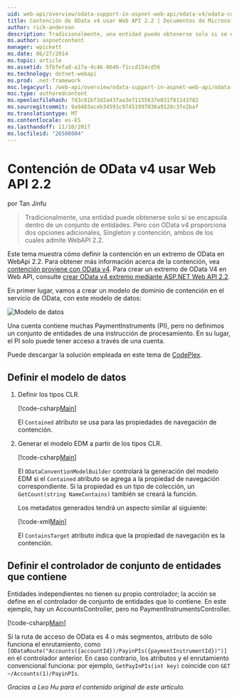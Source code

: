 ```yaml
---
uid: web-api/overview/odata-support-in-aspnet-web-api/odata-v4/odata-containment-in-web-api-22
title: Contención de OData v4 usar Web API 2.2 | Documentos de Microsoft
author: rick-anderson
description: Tradicionalmente, una entidad puede obtenerse solo si se encapsula dentro de un conjunto de entidades. Pero con OData v4 proporciona dos opciones adicionales, Singleton y Con...
ms.author: aspnetcontent
manager: wpickett
ms.date: 06/27/2014
ms.topic: article
ms.assetid: 5fbfefad-a17a-4c46-8646-f1ccd154cd56
ms.technology: dotnet-webapi
ms.prod: .net-framework
msc.legacyurl: /web-api/overview/odata-support-in-aspnet-web-api/odata-v4/odata-containment-in-web-api-22
msc.type: authoredcontent
ms.openlocfilehash: 7d3c81bf3d2a43faa3e71155637e031f81143782
ms.sourcegitcommit: 9a9483aceb34591c97451997036a9120c3fe2baf
ms.translationtype: MT
ms.contentlocale: es-ES
ms.lasthandoff: 11/10/2017
ms.locfileid: "26508004"
---
```

<a name="containment-in-odata-v4-using-web-api-22"></a>Contención de OData v4 usar Web API 2.2
====================
por Tan Jinfu

> Tradicionalmente, una entidad puede obtenerse solo si se encapsula dentro de un conjunto de entidades. Pero con OData v4 proporciona dos opciones adicionales, Singleton y contención, ambos de los cuales admite WebAPI 2.2.


Este tema muestra cómo definir la contención en un extremo de OData en WebApi 2.2. Para obtener más información acerca de la contención, vea [contención proviene con OData v4](https://blogs.msdn.com/b/odatateam/archive/2014/03/13/containment-is-coming-with-odata-v4.aspx). Para crear un extremo de OData V4 en Web API, consulte [crear OData v4 extremo mediante ASP.NET Web API 2.2](create-an-odata-v4-endpoint.md).

En primer lugar, vamos a crear un modelo de dominio de contención en el servicio de OData, con este modelo de datos:

![Modelo de datos](odata-containment-in-web-api-22/_static/image1.png)

Una cuenta contiene muchas PaymentInstruments (PI), pero no definimos un conjunto de entidades de una instrucción de procesamiento. En su lugar, el PI solo puede tener acceso a través de una cuenta.

Puede descargar la solución empleada en este tema de [CodePlex](https://aspnet.codeplex.com/SourceControl/latest#Samples/WebApi/OData/v4/ODataContainmentSample/).

## <a name="defining-the-data-model"></a>Definir el modelo de datos

1. Definir los tipos CLR.

    [!code-csharp[Main](odata-containment-in-web-api-22/samples/sample1.cs)]

    El `Contained` atributo se usa para las propiedades de navegación de contención.
2. Generar el modelo EDM a partir de los tipos CLR.

    [!code-csharp[Main](odata-containment-in-web-api-22/samples/sample2.cs)]

    El `ODataConventionModelBuilder` controlará la generación del modelo EDM si el `Contained` atributo se agrega a la propiedad de navegación correspondiente. Si la propiedad es un tipo de colección, un `GetCount(string NameContains)` también se creará la función.

    Los metadatos generados tendrá un aspecto similar al siguiente:

    [!code-xml[Main](odata-containment-in-web-api-22/samples/sample3.xml?highlight=10)]

    El `ContainsTarget` atributo indica que la propiedad de navegación es la contención.

## <a name="define-the-containing-entity-set-controller"></a>Definir el controlador de conjunto de entidades que contiene

Entidades independientes no tienen su propio controlador; la acción se define en el controlador de conjunto de entidades que lo contiene. En este ejemplo, hay un AccountsController, pero no PaymentInstrumentsController.

[!code-csharp[Main](odata-containment-in-web-api-22/samples/sample4.cs)]

Si la ruta de acceso de OData es 4 o más segmentos, atributo de sólo funciona el enrutamiento, como `[ODataRoute("Accounts({accountId})/PayinPIs({paymentInstrumentId})")]` en el controlador anterior. En caso contrario, los atributos y el enrutamiento convencional funciona: por ejemplo, `GetPayInPIs(int key)` coincide con `GET ~/Accounts(1)/PayinPIs`.

*Gracias a Leo Hu para el contenido original de este artículo.*

